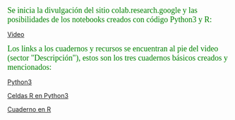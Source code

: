 <FONT FACE="cambria" SIZE=4 COLOR="green">
Se inicia la divulgación del sitio colab.research.google y las posibilidades de los notebooks creados con código Python3 y R:</FONT>

  [Video](https://www.youtube.com/watch?v=VmEA6nioero)

<FONT FACE="cambria" SIZE=4 COLOR="green"> Los links a los cuadernos y recursos se encuentran al pie del video (sector "Descripción"), estos son los tres cuadernos básicos creados y mencionados:</FONT>

   [Python3](https://colab.research.google.com/drive/1vEEFGDoSWAQYwN4uz1if65l-Tu-jIN5q?usp=sharing)

   [Celdas R en Python3](https://colab.research.google.com/drive/1cRxJF8MkVxuzfwm4CUUgPX_HGjjJXFSE?usp=sharing)

   [Cuaderno en R](https://colab.research.google.com/drive/1QUKL35ow8XSBQ5PTJOUXU_G1-GjKHuRR?usp=sharing)
